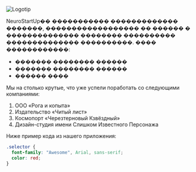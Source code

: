 ![Logotip]( https://github.com/netology-ds-team/git-homeworks/blob/main/1_self/logo.png)

NeuroStartUp�� ����������� ������������� �������, ������������������ �� ������ � �������������� �������� ���������� �������������� ����������.
���� ������������:
* ������� �������� ������
* ������� �������� ������
* ������ ����

Мы на столько крутые, что уже успели поработать со следующими компаниями:

1. ООО «Рога и копыта»
2. Издательство «Читый лист»
3. Космопорт «Черезтерновый Кзвёздный»
4. Дизайн-студия имени Слишком Известного Персонажа
   
Ниже пример кода из нашего приложения:

```css
.selector {
  font-family: "Awesome", Arial, sans-serif;
  color: red;
}
```